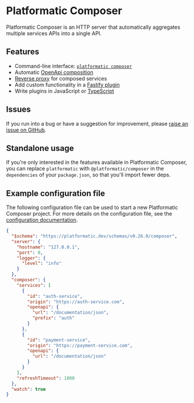 # Platformatic Composer

Platformatic Composer is an HTTP server that automatically aggregates multiple
services APIs into a single API.

## Features

- Command-line interface: [`platformatic composer`](/reference/cli.md#composer)
- Automatic [OpenApi composition](/reference/composer/configuration.md#composer)
- [Reverse proxy](/reference/composer/configuration.md#composer) for composed services
- Add custom functionality in a [Fastify plugin](/reference/composer/plugin.md)
- Write plugins in JavaScript or [TypeScript](/reference/cli.md#compile)

## Issues

If you run into a bug or have a suggestion for improvement, please
[raise an issue on GitHub](https://github.com/platformatic/platformatic/issues/new).

## Standalone usage

If you're only interested in the features available in Platformatic Composer, you can replace `platformatic` with `@platformatic/composer` in the `dependencies` of your `package.json`, so that you'll import fewer deps.

## Example configuration file

The following configuration file can be used to start a new Platformatic
Composer project. For more details on the configuration file, see the
[configuration documentation](/reference/composer/configuration.md).

```json
{
  "$schema": "https://platformatic.dev/schemas/v0.26.0/composer",
  "server": {
    "hostname": "127.0.0.1",
    "port": 0,
    "logger": {
      "level": "info"
    }
  },
  "composer": {
    "services": [
      {
        "id": "auth-service",
        "origin": "https://auth-service.com",
        "openapi": {
          "url": "/documentation/json",
          "prefix": "auth"
        }
      },
      {
        "id": "payment-service",
        "origin": "https://payment-service.com",
        "openapi": {
          "url": "/documentation/json"
        }
      }
    ],
    "refreshTimeout": 1000
  },
  "watch": true
}
```
